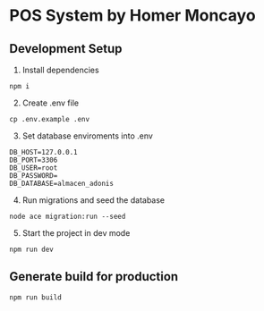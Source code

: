 # POS System by Homer Moncayo

## Development Setup
1. Install dependencies
```
npm i
```
2. Create .env file
```
cp .env.example .env
```
3. Set database enviroments into .env
```
DB_HOST=127.0.0.1
DB_PORT=3306
DB_USER=root
DB_PASSWORD=
DB_DATABASE=almacen_adonis
```
4. Run migrations and seed the database
```
node ace migration:run --seed
```
5. Start the project in dev mode
```
npm run dev
```
## Generate build for production
```
npm run build
```